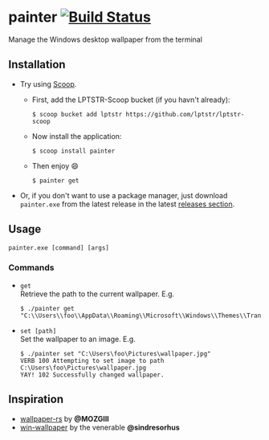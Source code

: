 # painter [![Build Status](https://travis-ci.org/lptstr/painter.svg?branch=master)](https://travis-ci.org/lptstr/painter)
Manage the Windows desktop wallpaper from the terminal

## Installation
- Try using [Scoop](https://scoop.sh). <br>
  - First, add the LPTSTR-Scoop bucket (if you havn't already):
    ```
    $ scoop bucket add lptstr https://github.com/lptstr/lptstr-scoop
    ```
  - Now install the application:
    ```
    $ scoop install painter
    ```
  - Then enjoy :smile:
    ```
    $ painter get
    ```

- Or, if you don't want to use a package manager, just download `painter.exe` from the latest release in the latest [releases section](https://github.com/lptstr/painter/releases).
## Usage 
```
painter.exe [command] [args]
```
### Commands
- `get` <br>
  Retrieve the path to the current wallpaper. E.g.
  ```
  $ ./painter get
  "C:\\Users\\foo\\AppData\\Roaming\\Microsoft\\Windows\\Themes\\TranscodedWallpaper"
  ```
- `set [path]` <br >
  Set the wallpaper to an image. E.g.
  ```
  $ ./painter set "C:\Users\foo\Pictures\wallpaper.jpg"
  VERB 100 Attempting to set image to path C:\Users\foo\Pictures\wallpaper.jpg
  YAY! 102 Successfully changed wallpaper.
  ```
## Inspiration
- [wallpaper-rs](https://github.com/MOZGIII/wallpaper-rs) by **@MOZGIII**
- [win-wallpaper](https://github.com/sindresorhus/win-wallpaper) by the venerable **@sindresorhus**
